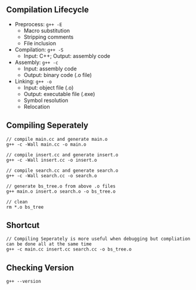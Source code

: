 ## Compilation Lifecycle
- Preprocess: ```g++ -E```
  - Macro substitution
  - Stripping comments
  - File inclusion
- Compilation: ```g++ -S```
  - Input: C++; Output: assembly code
- Assembly: ```g++ -c```
  - Input: assembly code
  - Output: binary code (.o file)
- Linking: ```g++ -o```
  - Input: object file (.o)
  - Output: executable file (.exe)
  - Symbol resolution
  - Relocation

## Compiling Seperately
```
// compile main.cc and generate main.o
g++ -c -Wall main.cc -o main.o

// compile insert.cc and generate insert.o
g++ -c -Wall insert.cc -o insert.o

// compile search.cc and generate search.o
g++ -c -Wall search.cc -o search.o

// generate bs_tree.o from above .o files
g++ main.o insert.o search.o -o bs_tree.o

// clean
rm *.o bs_tree
```

## Shortcut
```
// Compiling Seperately is more useful when debugging but compliation can be done all at the same time
g++ -c main.cc insert.cc search.cc -o bs_tree.o
```

## Checking Version
```g++ --version```